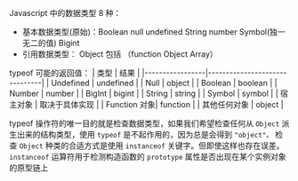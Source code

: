 Javascript 中的数据类型 8 种：

- 基本数据类型(原始)：Boolean null undefined String number Symbol(独一无二的值) Bigint
- 引用数据类型： Object 包括 （function Object Array）

typeof 可能的返回值： | 类型 | 结果 | |-----------------|-------------------------------| | Undefined | undefined | | Null | object | | Boolean | boolean | | Number | number | | BigInt | bigint | | String | string | | Symbol | symbol | | 宿主对象 | 取决于具体实现 | | Function 对象| function | | 其他任何对象 | object |

typeof 操作符的唯一目的就是检查数据类型，如果我们希望检查任何从 `Object` 派生出来的结构类型，使用 `typeof` 是不起作用的，因为总是会得到 `"object"。` 检查 `Object` 种类的合适方式是使用 `instanceof` 关键字。但即使这样也存在误差。 `instanceof` 运算符用于检测构造函数的 `prototype` 属性是否出现在某个实例对象的原型链上
